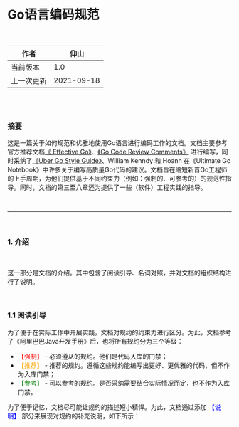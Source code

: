 # Go语言编码规范 

<br>

| 作者 | 仰山 |
| -- | -- |
| 当前版本 | 1.0 |
| 上一次更新 | 2021-09-18 |

<br><br>

###  摘要
这是一篇关于如何规范和优雅地使用Go语言进行编码工作的文档。文档主要参考官方推荐文档[《 Effective Go》](https://golang.org/doc/effective_go)、[《Go Code Review Comments》](https://github.com/golang/go/wiki/CodeReviewComments) 进行编写，同时采纳了[《Uber Go Style Guide》](https://github.com/uber-go/guide/blob/master/style.md)、William Kenndy 和 Hoanh 在《Ultimate Go Notebook》中许多关于编写高质量Go代码的建议。文档旨在缩短新晋Go工程师的上手周期，为他们提供基于不同约束力（例如：强制的、可参考的）的规范性指导。同时，文档的第三至八章还为提供了一些（软件）工程实践的指导。

<br>

<hr>

<br>

### 1. 介绍

<br>

这一部分是文档的介绍。其中包含了阅读引导、名词对照，并对文档的组织结构进行了说明。

<br>

### 1.1 阅读引导

为了便于在实际工作中开展实践，文档对规约的约束力进行区分。为此，文档参考了《阿里巴巴Java开发手册》后，也将所有规约分为三个等级：
- <font color="red">【强制】</font> - 必须遵从的规约。他们是代码入库的门禁；
- <font color="orange">【推荐】</font> - 推荐的规约。遵循这些规约能编写出更好、更优雅的代码，但不作为入库门禁；
- <font color="green">【参考】</font> - 可以参考的规约。是否采纳需要结合实际情况而定，也不作为入库门禁。

为了便于记忆，文档尽可能让规约的描述短小精悍。为此，文档通过添加 <span style="color:blue">【说明】</span> 部分来展现对规约的补充说明，如下所示：


